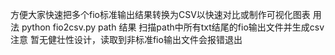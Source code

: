 方便大家快速把多个fio标准输出结果转换为CSV以快速对比或制作可视化图表
用法 python fio2csv.py path
结果 扫描path中所有txt结尾的fio输出文件并生成csv
注意 暂无健壮性设计，读取到非标准fio输出文件会报错退出

